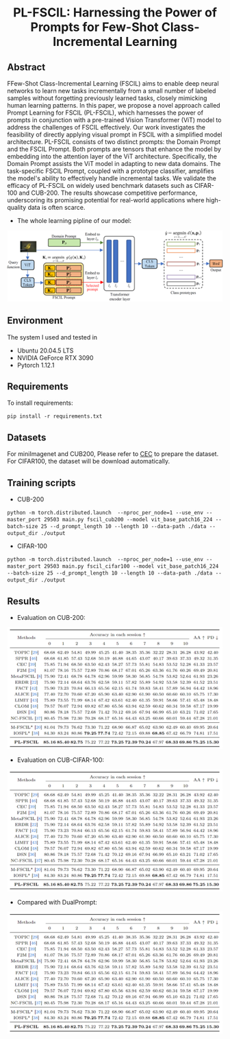 <h1 align="center">
PL-FSCIL: Harnessing the Power of Prompts for Few-Shot Class-Incremental Learning<br/>
</h1>

## Abstract
FFew-Shot Class-Incremental Learning (FSCIL) aims to enable deep neural networks to learn new tasks incrementally from a small number of labeled samples without forgetting previously learned tasks, closely mimicking human learning patterns. In this paper, we propose a novel approach called Prompt Learning for FSCIL (PL-FSCIL), which harnesses the power of prompts in conjunction with a pre-trained Vision Transformer (ViT) model to address the challenges of FSCIL effectively. Our work investigates the feasibility of directly applying visual prompt in FSCIL with a simplified model architecture. PL-FSCIL consists of two distinct prompts: the Domain Prompt and the FSCIL Prompt. Both prompts are tensors that enhance the model by embedding into the attention layer of the ViT architecture. Specifically, the Domain Prompt assists the ViT model in adapting to new data domains. The task-specific FSCIL Prompt, coupled with a prototype classifier, amplifies the model's ability to effectively handle incremental tasks. We validate the efficacy of PL-FSCIL on widely used benchmark datasets such as CIFAR-100 and CUB-200. The results showcase competitive performance, underscoring its promising potential for real-world applications where high-quality data is often scarce.

- The whole learning pipline of our model:
<p align="center">
  <img width=700 src=".github/model.jpg">
</p>

## Environment
The system I used and tested in

- Ubuntu 20.04.5 LTS
- NVIDIA GeForce RTX 3090
- Pytorch 1.12.1

## Requirements

To install requirements:

```
pip install -r requirements.txt
```

## Datasets
For miniImagenet and CUB200, Please refer to [CEC](https://github.com/icoz69/CEC-CVPR2021)  to prepare the dataset.
For CIFAR100, the dataset will be download automatically.

## Training scripts
- CUB-200
```
python -m torch.distributed.launch  --nproc_per_node=1 --use_env --master_port 29503 main.py fscil_cub200 --model vit_base_patch16_224 --batch-size 25 --d_prompt_length 10 --length 10 --data-path ./data --output_dir ./output
```


- CIFAR-100
```
python -m torch.distributed.launch  --nproc_per_node=1 --use_env --master_port 29503 main.py fscil_cifar100 --model vit_base_patch16_224 --batch-size 25 --d_prompt_length 10 --length 10 --data-path ./data --output_dir ./output
```

## Results
- Evaluation on CUB-200:
<p align="center">
  <img heigth=100 src=".github/CUB200.png">
</p>

- Evaluation on CUB-CIFAR-100:
<p align="center">
  <img heigth=100 src=".github/CIFAR100.png">
</p>

- Compared with DualPrompt:
<p align="center">
  <img heigth=100 src=".github/CIFAR100.png">
</p>
